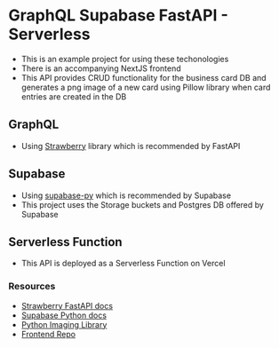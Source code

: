 # GraphQL Supabase FastAPI - Serverless

- This is an example project for using these techonologies
- There is an accompanying NextJS frontend
- This API provides CRUD functionality for the business card DB and generates a png image of a new card using Pillow library when card entries are created in the DB

## GraphQL

- Using [Strawberry](https://github.com/strawberry-graphql/strawberry) library which is recommended by FastAPI

## Supabase

- Using [supabase-py](https://github.com/supabase-community/supabase-py) which is recommended by Supabase
- This project uses the Storage buckets and Postgres DB offered by Supabase

## Serverless Function

- This API is deployed as a Serverless Function on Vercel

### Resources

- [Strawberry FastAPI docs](https://strawberry.rocks/docs/integrations/fastapi)
- [Supabase Python docs](https://supabase.com/docs/reference/python/initializing)
- [Python Imaging Library](https://pypi.org/project/Pillow/)
- [Frontend Repo](https://github.com/OliverSpeir/business-card-frontend)

